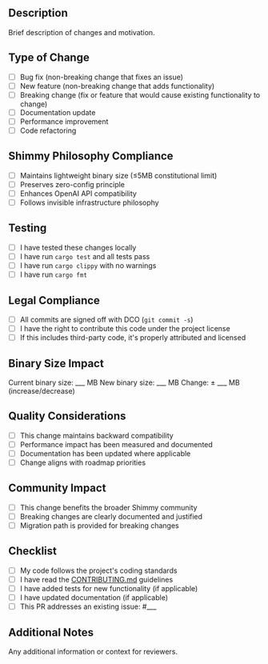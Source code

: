 ## Description
Brief description of changes and motivation.

## Type of Change
- [ ] Bug fix (non-breaking change that fixes an issue)
- [ ] New feature (non-breaking change that adds functionality)
- [ ] Breaking change (fix or feature that would cause existing functionality to change)
- [ ] Documentation update
- [ ] Performance improvement
- [ ] Code refactoring

## Shimmy Philosophy Compliance
- [ ] Maintains lightweight binary size (≤5MB constitutional limit)
- [ ] Preserves zero-config principle
- [ ] Enhances OpenAI API compatibility
- [ ] Follows invisible infrastructure philosophy

## Testing
- [ ] I have tested these changes locally
- [ ] I have run `cargo test` and all tests pass
- [ ] I have run `cargo clippy` with no warnings
- [ ] I have run `cargo fmt`

## Legal Compliance
- [ ] All commits are signed off with DCO (`git commit -s`)
- [ ] I have the right to contribute this code under the project license
- [ ] If this includes third-party code, it's properly attributed and licensed

## Binary Size Impact
Current binary size: ___ MB
New binary size: ___ MB
Change: ± ___ MB (increase/decrease)

## Quality Considerations
- [ ] This change maintains backward compatibility
- [ ] Performance impact has been measured and documented
- [ ] Documentation has been updated where applicable
- [ ] Change aligns with roadmap priorities

## Community Impact
- [ ] This change benefits the broader Shimmy community
- [ ] Breaking changes are clearly documented and justified
- [ ] Migration path is provided for breaking changes

## Checklist
- [ ] My code follows the project's coding standards
- [ ] I have read the [CONTRIBUTING.md](../CONTRIBUTING.md) guidelines
- [ ] I have added tests for new functionality (if applicable)
- [ ] I have updated documentation (if applicable)
- [ ] This PR addresses an existing issue: #___

## Additional Notes
Any additional information or context for reviewers.
